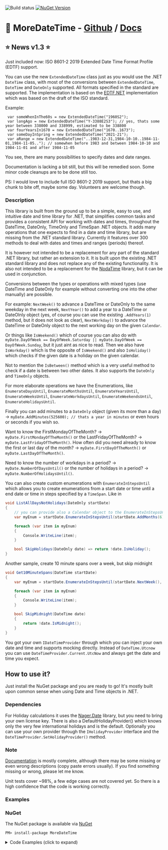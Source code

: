 ![Build status](https://github.com/Hefaistos68/MoreDateTime/actions/workflows/dotnet.yml/badge.svg)
[![NuGet Version](http://img.shields.io/nuget/v/MoreDateTime.svg?style=flat)](https://www.nuget.org/packages/MoreDateTime/) 

# :date: MoreDateTime - [Github](https://github.com/Hefaistos68/MoreDateTime) / [Docs](https://hefaistos68.github.io/MoreDateTime/)

## :star: News v1.3 :star: ##
Just included now: ISO 8601-2 2019 Extended Date Time Format Profile (EDTF) support.

You can use the new `ExtendedDateTime` class just as you would use the .NET `DateTime` class, with most of the conversions between `ExtendedDateTime`, `DateTime` and `DateOnly` supported. 
All formats specified in the standard are supported. The implementation is based on the [EDTF.NET](https://github.com/nharren/ExtendedDateTimeFormat) implementation which was based on the draft of the ISO standard.

Example:
```
 var someWhenInThe60s = new ExtendedDateTime("1960S2");
 var longAgo = new ExtendedDateTime("Y-3388E2S3"); // yes, thats some year between 338000 and 338999, estimated to be 338800
 var fourYearsIn1670 = new ExtendedDateTime("1670..1673");
 var someDayInSpring = new ExtendedDateTime("2021-21");
 var aRange = new ExtendedDateTime("..1983-12-31,1984-10-10..1984-11-01,1984-11-05.."); // somewhen before 1983 and between 1984-10-10 and 1984-11-01 and after 1984-11-05
```

You see, there are many possibilities to specify dates and date ranges. 

Documentation is lacking a bit still, but this will be remedied soon. Some minor code cleanups are to be done still too.

PS: I would love to include full ISO 8601-2 2019 support, but thats a big chunk to bite off, maybe some day. Volunteers are welcome though.

### Description 
This library is built from the ground up to be a simple, easy to use, and intuitive date and time library for .NET, that simplifies common tasks and provides a consistent API for working with dates and times, throughout the DateTime, DateOnly, TimeOnly and TimeSpan .NET objects. It adds many operations that one expects to find in a date and time library, but are missing from the .NET standard library. Currently it features over 300 methods to deal with dates and times and ranges (periods) thereof.

It is however not intended to be a replacement for any part of the standard .NET library, but rather an extension to it. It is built upon the existing .NET standard library and does not replace any of the existing functionality. It is also not intended to be a replacement for the [NodaTime](https://nodatime.org/) library, but it can be used in conjunction.

Conversions between the types or operations with mixed types (use DateTime and DateOnly for example without converting one into the other manually) are possible.

For example: `NextWeek()` to advance a DateTime or DateOnly to the same weekday in the next week, `NextYear()` to add a year to a DateTime or DateOlnly object (yes, of course you can use the existing `.AddYears(1)` method, but it does not look as clear), `NextWorkday()` to advance the DateTime or DateOnly object to the next working day on the given `Calendar`.

Or things like `IsWeekend()` which of course you can also do with `myDate.DayOfWeek == DayOfWeek.Saturday || myDate.DayOfWeek == DayOfWeek.Sunday`, but it just aint as nice to read. Then we also have `IsWorkday()` which is the opposite of `IsWeekend()` and also `IsHoliday()` which checks if the given date is a holiday on the given calendar.

Not to mention the `IsBetween()` method which is a very useful method to check if a date is between two other dates. It also supports the `DateOnly` and `TimeOnly` objects. 

For more elaborate operations we have the Enumerations, like `EnumerateDaysUntil`, `EnumerateMonthsUntil`, `EnumerateYearsUntil`, `EnumerateWeeksUntil`, `EnumerateWorkdaysUntil`, `EnumerateWeekendsUntil`, `EnumerateHolidaysUntil`.

Finally you can add minutes to a `DateOnly` object (given its more than a day) -> `myDate.AddMinutes(525600); // thats a year in minutes` or even hours or seconds if you wish so.

Want to know the FirstMondayOfTheMonth? -> `myDate.FirstMondayOfTheMonth()` or the LastFridayOfTheMonth? -> `myDate.LastFridayOfTheMonth()`. How often did you need already to know the first or last day of the month? -> `myDate.FirstDayOfTheMonth()` or `myDate.LastDayOfTheMonth()`.

Need to know the number of workdays in a period? -> `myDate.NumberOfDaysUntil()` or the number of holidays in a period? -> `myDate.NumberOfHolidaysUntil()`.

You can also create custom enumerations with `EnumerateInStepsUntil` which allows you to create enumerations from a start date or time until a end date or time in steps specified by a `TimeSpan`. Like in 
```cs
void ListAllDaysNotHolidays(DateOnly startDate)
{
	// you can provide also a Calendar object to the EnumerateInStepsUntil method if the current Culture is not adequate
	var myEnum = startDate.EnumerateInStepsUntil(startDate.AddMonths(6), TimeSpan.FromDays(1), SkipHolidays);

	foreach (var item in myEnum)
	{
		Console.WriteLine(item);
	}

	bool SkipHolidays(DateOnly date) => return !date.IsHoliday();
}

```
Another sample, create 10 minute spans over a week, but skip midnight
```cs
void Get10MinuteSpans(DateTime startDate)
{
	var myEnum = startDate.EnumerateInStepsUntil(startDate.NextWeek(), TimeSpan.FromMinutes(10), SkipMidnight);

	foreach (var item in myEnum)
	{
		Console.WriteLine(item);
	}

	bool SkipMidnight(DateTime date)
	{
		return !date.IsMidnight();
	}
}
```

You got your own `IDateTimeProvider` through which you can inject your own date and time and supports mocking directly. Instead of `DateTime.Utcnow` you can use `DateTimeProvider.Current.UtcNow` and always get the date and time you expect.

## How to use it?

Just install the NuGet package and you are ready to go! It's mostly built upon common sense when using Date and Time objects in .NET.

### Dependencies

For Holiday calculations it uses the [Nager.Date](https://github.com/nager/nager.date) library, but you need to bring your own license key. There is also a DefaultHolidayProvider() which knows only the very few international holidays and is the default. Optionally you can use your own provider through the `IHolidayProvider` interface and the `DateTimeProvider.SetHolidayProvider()` method. 

### Note

[Documentation](https://hefaistos68.github.io/MoreDateTime/) is mostly complete, although there may be some missing or even wrong descriptions (copy paste errors usually). If you find something missing or wrong, please let me know.

Unit tests cover ~98%, a few edge cases are not covered yet. So there is a high confidence that the code is working correctly.	

### Examples


### NuGet
The NuGet package is available via [NuGet](https://www.nuget.org/packages/MoreDateTime)<br>

```
PM> install-package MoreDateTime
```

<details>
  <summary>Code Examples (click to expand)</summary>
  

## Examples for .NET (NuGet package)

_coming soon_

### Example 1 - tbd
```cs

 --> code sample here, coming asap
```

</details>

